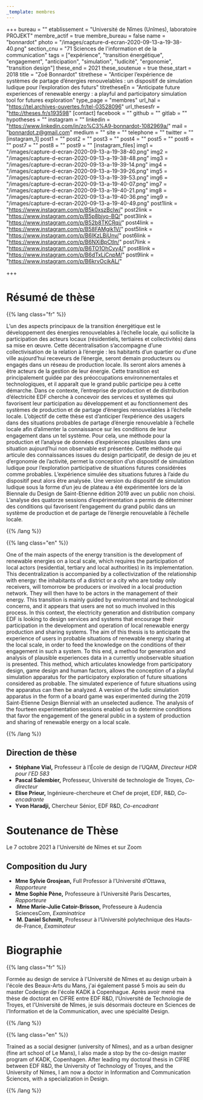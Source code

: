```yaml
---
_template: membres
---
```


+++
bureau = ""
etablissement = "Université de Nîmes (Unîmes), laboratoire PROJEKT"
membre_actif = true
membre_bureau = false
name = "bonnardot"
photo = "/images/capture-d-ecran-2020-09-13-a-19-38-40.png"
section_cnu = "71 Sciences de l'information et de la communication"
tags = ["expérience", "transition énergétique", "engagement", "anticipation", "simulation", "ludicité", "ergonomie", "transition design"]
these_end = 2021
these_soutenue = true
these_start = 2018
title = "Zoé Bonnardot"
titrethese = "Anticiper l’expérience de systèmes de partage d’énergies renouvelables : un dispositif de simulation ludique pour l’exploration des futurs"
titretheseEn = "Anticipate future experiences of renewable energy : a playful and participatory simulation tool for futures exploration"
type_page = "membres"
url_hal = "https://tel.archives-ouvertes.fr/tel-03528096"
url_thesesfr = "http://theses.fr/s193598"
[contact]
facebook = ""
github = ""
gitlab = ""
hypotheses = ""
instagram = ""
linkedin = "https://www.linkedin.com/in/zo%C3%A9-bonnardot-1082969a/"
mail = "bonnardot.z@gmail.com"
medium = ""
site = ""
telephone = ""
twitter = ""
[instagram_1]
post1 = ""
post2 = ""
post3 = ""
post4 = ""
post5 = ""
post6 = ""
post7 = ""
post8 = ""
post9 = ""
[instagram_files]
img1 = "/images/capture-d-ecran-2020-09-13-a-19-38-40.png"
img2 = "/images/capture-d-ecran-2020-09-13-a-19-38-48.png"
img3 = "/images/capture-d-ecran-2020-09-13-a-19-39-14.png"
img4 = "/images/capture-d-ecran-2020-09-13-a-19-39-26.png"
img5 = "/images/capture-d-ecran-2020-09-13-a-19-39-53.png"
img6 = "/images/capture-d-ecran-2020-09-13-a-19-40-07.png"
img7 = "/images/capture-d-ecran-2020-09-13-a-19-40-21.png"
img8 = "/images/capture-d-ecran-2020-09-13-a-19-40-36.png"
img9 = "/images/capture-d-ecran-2020-09-13-a-19-40-49.png"
post1link = "https://www.instagram.com/p/B5k0xszBcIw/"
post2link = "https://www.instagram.com/p/B5p8bjyo-BQ/"
post3link = "https://www.instagram.com/p/B52b8TKCRqi/"
post4link = "https://www.instagram.com/p/B58FAMgik1V/"
post5link = "https://www.instagram.com/p/B6IKzLBiUnv/"
post6link = "https://www.instagram.com/p/B6NXiBpCtln/"
post7link = "https://www.instagram.com/p/B6TO1OhCvy4/"
post8link = "https://www.instagram.com/p/B6dTxLjCnpM/"
post9link = "https://www.instagram.com/p/B6krvOcikAL/"

+++
<!-- Supprimer les parties non remplies. Tu es libre d'ajouter ce que tu veux à cette partie -->

# Résumé de thèse

{{% lang class="fr" %}}

L’un des aspects principaux de la transition énergétique est le développement des énergies renouvelables à l’échelle locale, qui sollicite la participation des acteurs locaux (résidentiels, tertiaires et collectivités) dans sa mise en œuvre. Cette décentralisation s’accompagne d’une collectivisation de la relation à l’énergie : les habitants d’un quartier ou d’une ville aujourd’hui receveurs de l’énergie, seront demain producteurs ou engagés dans un réseau de production locale. Ils seront alors amenés à être acteurs de la gestion de leur énergie. Cette transition est principalement guidée par des préoccupations environnementales et technologiques, et il apparaît que le grand public participe peu à cette démarche. Dans ce contexte, l’entreprise de production et de distribution d’électricité EDF cherche à concevoir des services et systèmes qui favorisent leur participation au développement et au fonctionnement des systèmes de production et de partage d’énergies renouvelables à l’échelle locale. L’objectif de cette thèse est d’anticiper l’expérience des usagers dans des situations probables de partage d’énergie renouvelable à l’échelle locale afin d’alimenter la connaissance sur les conditions de leur engagement dans un tel système. Pour cela, une méthode pour la production et l’analyse de données d’expériences plausibles dans une situation aujourd’hui non observable est présentée. Cette méthode qui articule des connaissances issues du design participatif, de design de jeu et d’ergonomie de l’activité, permet la conception d’un dispositif de simulation ludique pour l’exploration participative de situations futures considérées comme probables. L’expérience simulée des situations futures à l’aide du dispositif peut alors être analysée. Une version du dispositif de simulation ludique sous la forme d’un jeu de plateau a été expérimentée lors de la Biennale du Design de Saint-Etienne édition 2019 avec un public non choisi. L’analyse des quatorze sessions d’expérimentation a permis de déterminer des conditions qui favorisent l’engagement du grand public dans un système de production et de partage de l’énergie renouvelable à l’échelle locale.

{{% /lang %}}

{{% lang class="en" %}}

One of the main aspects of the energy transition is the development of renewable energies on a local scale, which requires the participation of local actors (residential, tertiary and local authorities) in its implementation. This decentralization is accompanied by a collectivization of the relationship with energy: the inhabitants of a district or a city who are today only receivers, will tomorrow be producers or involved in a local production network. They will then have to be actors in the management of their energy. This transition is mainly guided by environmental and technological concerns, and it appears that users are not so much involved in this process. In this context, the electricity generation and distribution company EDF is looking to design services and systems that encourage their participation in the development and operation of local renewable energy production and sharing systems. The aim of this thesis is to anticipate the experience of users in probable situations of renewable energy sharing at the local scale, in order to feed the knowledge on the conditions of their engagement in such a system. To this end, a method for generation and analysis of plausible experiences data in a currently unobservable situation is presented. This method, which articulates knowledge from participatory design, game design and human factors, allows the conception of a playful simulation apparatus for the participatory exploration of future situations considered as probable. The simulated experience of future situations using the apparatus can then be analyzed. A version of the ludic simulation apparatus in the form of a board game was experimented during the 2019 Saint-Etienne Design Biennial with an unselected audience. The analysis of the fourteen experimentation sessions enabled us to determine conditions that favor the engagement of the general public in a system of production and sharing of renewable energy on a local scale.

{{% /lang %}}

## Direction de thèse

* **Stéphane Vial,** Professeur à l’École de design de l’UQAM, _Directeur HDR pour l’ED 583_
* **Pascal Salembier,** Professeur, Université de technologie de Troyes, _Co-directeur_
* **Elise Prieur,** Ingénieure-chercheure et Chef de projet, EDF, R&D, _Co-encadrante_
* **Yvon Haradji,** Chercheur Sénior, EDF R&D, _Co-encadrant_

# Soutenance de Thèse 

Le 7 octobre 2021 à l'Université de Nîmes et sur Zoom

## Composition du Jury 

* **Mme Sylvie Grosjean,** Full Professor à l’Université d’Ottawa, _Rapporteure_ 
* **Mme Sophie Pène,** Professeure à l’Université Paris Descartes, _Rapporteure_
*  **Mme Marie-Julie Catoir-Brisson,** Professeure à Audencia SciencesCom, _Examinatrice_
*  **M. Daniel Schmitt,** Professeur à l’Université polytechnique des Hauts-de-France, _Examinateur_

# Biographie

{{% lang class="fr" %}}

Formée au design de service à l'Université de Nîmes et au design urbain à l'école des Beaux-Arts du Mans, j'ai également passé 5 mois au sein du master Codesign de l'école KADK à Copenhague. Après avoir mené ma thèse de doctorat en CIFRE entre EDF R&D, l'Université de Technologie de Troyes, et l'Université de Nîmes, je suis désormais docteure en Sciences de l'Information et de la Communication, avec une spécialité Design. 

{{% /lang %}}

{{% lang class="en" %}}

Trained as a social designer (university of Nîmes), and as a urban designer (fine art school of Le Mans), I also made a stop by the co-design master program of KADK, Copenhagen. After leading my doctoral thesis in CIFRE between EDF R&D, the University of Technology of Troyes, and the University of Nimes, I am now a doctor in Information and Communication Sciences, with a specialization in Design.

{{% /lang %}}
